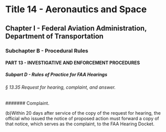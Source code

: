 
# Title 14 - Aeronautics and Space
## Chapter I - Federal Aviation Administration, Department of Transportation
### Subchapter B - Procedural Rules
#### PART 13 - INVESTIGATIVE AND ENFORCEMENT PROCEDURES
##### Subpart D - Rules of Practice for FAA Hearings
###### § 13.35 Request for hearing, complaint, and answer.
####### Complaint.

(b)Within 20 days after service of the copy of the request for hearing, the official who issued the notice of proposed action must forward a copy of that notice, which serves as the complaint, to the FAA Hearing Docket.
